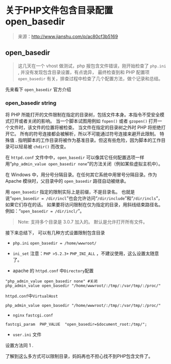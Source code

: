 # 关于PHP文件包含目录配置 open_basedir

> 来源：http://www.jianshu.com/p/ac80cf3b5169

## open_basedir

> 这几天在一个 vhost 做测试，php 报包含文件错误，刚开始检查了 `php.ini` , 并没有发现包含目录设置，有点诡异， 最终检查到和 PHP 配置项 `open_basedir` 有关，排查过程中检查了几个配置方法，做个记录和总结。

先来看下 `open_basedir` 官方介绍

### open_basedir string

将 PHP 所能打开的文件限制在指定的目录树，包括文件本身。本指令不受安全模式打开或者关闭的影响。
当一个脚本试图用例如 `fopen()` 或者 `gzopen()` 打开一个文件时，该文件的位置将被检查。
当文件在指定的目录树之外时 PHP 将拒绝打开它。
所有的符号连接都会被解析，所以不可能通过符号连接来避开此限制。
特殊值 . 指明脚本的工作目录将被作为基准目录。但这有些危险，因为脚本的工作目录可以轻易被 `chdir()` 而改变。

在 `httpd.conf` 文件中中，`open_basedir` 可以像其它任何配置选项一样用“`php_admin_value open_basedir none`”的方法关闭（例如某些虚拟主机中）。

在 Windows 中，用分号分隔目录。在任何其它系统中用冒号分隔目录。作为 Apache 模块时，父目录中的 `open_basedir` 路径自动被继承。

用 `open_basedir` 指定的限制实际上是前缀，不是目录名。
也就是说“`open_basedir = /dir/incl`”也会允许访问“`/dir/include`”和“`/dir/incls`”，如果它们存在的话。
如果要将访问限制在仅为指定的目录，用斜线结束路径名。例如：“`open_basedir = /dir/incl/`”。

> Note: 支持多个目录是 3.0.7 加入的。
> 默认是允许打开所有文件。

接下来总结下， 可以有几种方式设置限制包含目录

* `php.ini` `open_basedir = /home/wwwroot/`

* `ini_set` 注意：`PHP >5.2.3+` `PHP_INI_ALL` ，不建议使用，这么设置太随意了。

* apache 的 `httpd.conf` 中`Directory`配置

```shell
"php_admin_value open_basedir none" #关闭
php_admin_value open_basedir "/home/wwwroot/:/tmp/:/var/tmp/:/proc/"
```

`httpd.conf`中`VirtualHost`

```shell
php_admin_value open_basedir "/home/wwwroot/:/tmp/:/var/tmp/:/proc/"
```

* `nginx` `fastcgi.conf`

```shell
fastcgi_param  PHP_VALUE  "open_basedir=$document_root:/tmp/";
```

* `user.ini` 文件

设置方法同 1 .

了解到这么多方式可以限制目录，妈妈再也不担心找不到PHP包含文件了。
